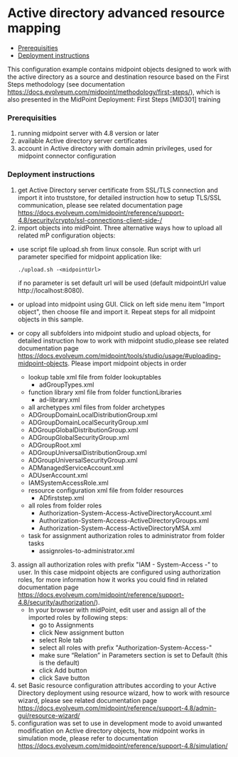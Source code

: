 # **Active directory advanced resource mapping**
<!-- TOC -->
* [Prerequisities](#prerequisities)
* [Deployment instructions](#deployment-instructions)
<!-- TOC -->
This configuration example contains midpoint objects designed to work with the active directory as a source and destination resource based on the First Steps methodology (see documentation https://docs.evolveum.com/midpoint/methodology/first-steps/), which is also presented in the MidPoint Deployment: First Steps [MID301] training
### Prerequisities
1. running midpoint server with 4.8 version or later
2. available Active directory server certificates
3. account in Active directory with domain admin privileges, used for midpoint connector configuration

### Deployment instructions

1. get Active Directory server certificate from SSL/TLS connection and import it into truststore, for detailed instruction how to setup TLS/SSL communication, please see related documentation page https://docs.evolveum.com/midpoint/reference/support-4.8/security/crypto/ssl-connections-client-side-/
2. import objects into midPoint. Three alternative ways how to upload all related mP configuration objects:
* use script file upload.sh from linux console. Run script with url parameter specified for midpoint application like:

    `./upload.sh -<midpointUrl>`

    if no parameter is set default url will be used (default midpointUrl value http://localhost:8080).
* or upload into midpoint using GUI. Click on left side menu item "Import object", then choose file and import it. Repeat steps for all midpoint objects in this sample.
* or copy all subfolders into midpoint studio and upload objects, for detailed instruction how to work with midpoint studio,please see related documentation page https://docs.evolveum.com/midpoint/tools/studio/usage/#uploading-midpoint-objects. Please import midpoint objects in order
    * lookup table xml file from folder lookuptables
      * adGroupTypes.xml
    * function library xml file from folder functionLibraries
      * ad-library.xml
    * all archetypes xml files from folder archetypes
     * ADGroupDomainLocalDistributionGroup.xml
     * ADGroupDomainLocalSecurityGroup.xml
     * ADGroupGlobalDistributionGroup.xml
     * ADGroupGlobalSecurityGroup.xml
     * ADGroupRoot.xml
     * ADGroupUniversalDistributionGroup.xml
     * ADGroupUniversalSecurityGroup.xml
     * ADManagedServiceAccount.xml
     * ADUserAccount.xml
     * IAMSystemAccessRole.xml
   * resource configuration xml file from folder resources
     * ADfirststep.xml
   * all roles from folder roles
     * Authorization-System-Access-ActiveDirectoryAccount.xml
     * Authorization-System-Access-ActiveDirectoryGroups.xml
     * Authorization-System-Access-ActiveDirectoryMSA.xml
  * task for assignment authorization roles to administrator from folder tasks
      * assignroles-to-administrator.xml
3. assign all authorization roles with prefix "IAM - System-Access -" to user. In this case midpoint objects are configured using authorization roles, for more information how it works you could find in related documentation page  https://docs.evolveum.com/midpoint/reference/support-4.8/security/authorization/).
   * In your browser with midPoint, edit user and assign all of the imported roles by following steps:
     * go to Assignments
     * click New assignment button
     * select Role tab
     * select all roles with prefix "Authorization-System-Access-"
     * make sure “Relation” in Parameters section is set to Default (this is the default)
     * click Add button
     * click Save button
4. set Basic resource configuration attributes according to your Active Directory deployment using resource wizard, how to work with resource wizard, please see related documentation page https://docs.evolveum.com/midpoint/reference/support-4.8/admin-gui/resource-wizard/
5. configuration was set to use in development mode to avoid unwanted modification on Active directory objects, how midpoint works in simulation mode, please refer to documentation https://docs.evolveum.com/midpoint/reference/support-4.8/simulation/
